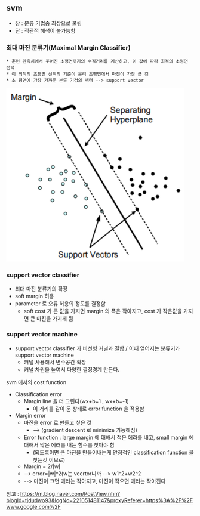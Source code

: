 ## svm
* 장 : 분류 기법중 최상으로 불림
* 단 : 직관적 해석이 불가능함

### 최대 마진 분류기(Maximal Margin Classifier)
	* 훈련 관측치에서 주어진 초평면까지의 수직거리를 계산하고, 이 값에 따라 최적의 초평면 선택
	* 이 최적의 초평면 선택의 기준이 분리 초평면에서 마진이 가장 큰 것
	* 초 평면에 가장 가까운 분류 기점의 벡터 --> support vector
![sv](images/1_1.png "sv")

### support vector classifier
* 최대 마진 분류기의 확장
* soft margin 허용
* parameter 로 오류 허용의 정도를 결정함
	* soft cost 가 큰 값을 가지면 margin 의 폭은 작아지고, cost 가 작은값을 가지면 큰 마진을 가지게 됨

### support vector machine
* support vector classifier 가 비선형 커널과 결합 / 이때 얻어지는 분류기가 support vector machine
	* 커널 사용해서 변수공간 확장
	* 커널 차원을 높여서 다양한 결정경계 만든다.

svm 에서의 cost function
* Classification error
	* Margin line 을 더 그린다(wx+b=1 , wx+b=-1)
		* 이 거리를 같이 둔 상태로 error function 을 적용함
* Margin error
	* 마진을 error 로 만들고 싶은 것
		* --> (gradient descent 로 minimize 가능해짐)
	* Error function : large margin 에 대해서 적은 에러를 내고, small margin 에 대해서 많은 에러를 내는 함수를 찾아야 함
		* (되도록이면 큰 마진을 만들어내는게 안정적인 classification function 을 찾는것 이므로)
	* Margin = 2/|w|
	*  --> error=|w|^2(w는 vecrtor니까 --> w1^2+w2^2
	* --> 마진이 크면 에러는 작아지고, 마진이 작으면 에러는 작아진다

참고 : https://m.blog.naver.com/PostView.nhn?blogId=tjdudwo93&logNo=221051481147&proxyReferer=https%3A%2F%2Fwww.google.com%2F
